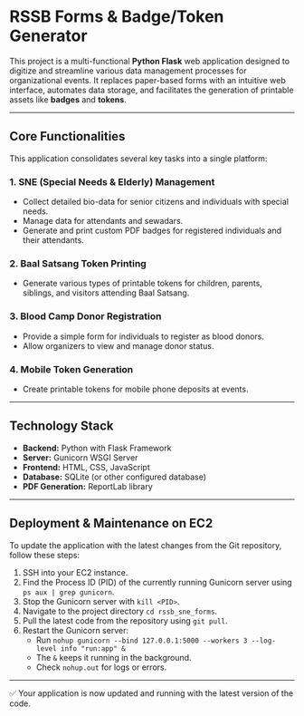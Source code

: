 # RSSB Forms & Badge/Token Generator

This project is a multi-functional **Python Flask** web application designed to digitize and streamline various data management processes for organizational events. It replaces paper-based forms with an intuitive web interface, automates data storage, and facilitates the generation of printable assets like **badges** and **tokens**.

---

## Core Functionalities

This application consolidates several key tasks into a single platform:

### 1. SNE (Special Needs & Elderly) Management
- Collect detailed bio-data for senior citizens and individuals with special needs.  
- Manage data for attendants and sewadars.  
- Generate and print custom PDF badges for registered individuals and their attendants.  

### 2. Baal Satsang Token Printing
- Generate various types of printable tokens for children, parents, siblings, and visitors attending Baal Satsang.  

### 3. Blood Camp Donor Registration
- Provide a simple form for individuals to register as blood donors.  
- Allow organizers to view and manage donor status.  

### 4. Mobile Token Generation
- Create printable tokens for mobile phone deposits at events.  

---

## Technology Stack
- **Backend:** Python with Flask Framework  
- **Server:** Gunicorn WSGI Server  
- **Frontend:** HTML, CSS, JavaScript  
- **Database:** SQLite (or other configured database)  
- **PDF Generation:** ReportLab library  

---

## Deployment & Maintenance on EC2

To update the application with the latest changes from the Git repository, follow these steps:

1. SSH into your EC2 instance.  
2. Find the Process ID (PID) of the currently running Gunicorn server using `ps aux | grep gunicorn`.  
3. Stop the Gunicorn server with `kill <PID>`.  
4. Navigate to the project directory `cd rssb_sne_forms`.  
5. Pull the latest code from the repository using `git pull`.  
6. Restart the Gunicorn server:  
   - Run `nohup gunicorn --bind 127.0.0.1:5000 --workers 3 --log-level info "run:app" &`  
   - The `&` keeps it running in the background.  
   - Check `nohup.out` for logs or errors.  

---

✅ Your application is now updated and running with the latest version of the code.
